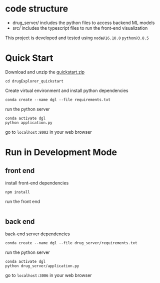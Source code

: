 # code structure
- drug_server/ includes the python files to access backend ML models
- src/ includes the typescript files to run the front-end visualization

This project is developed and tested using `node@16.10.0` `python@3.8.5`

# Quick Start

Download and unzip the [quickstart.zip](https://github.com/wangqianwen0418/Drug_Explorer/raw/master/drugExplorer_quickstart.zip)

```
cd drugExplorer_quickstart
```

Create virtual environment and install python dependencies
```
conda create --name dgl --file requirements.txt
```

run the python server
```
conda activate dgl
python application.py
```

go to `localhost:8002` in your web browser

# Run in Development Mode

## front end

install front-end dependencies
```
npm install
```

run the front end
```npm start
```

## back end
back-end server dependencies
```
conda create --name dgl --file drug_server/requirements.txt
```

run the python server
```
conda activate dgl
python drug_server/application.py
```

go to `localhost:3006` in your web browser
